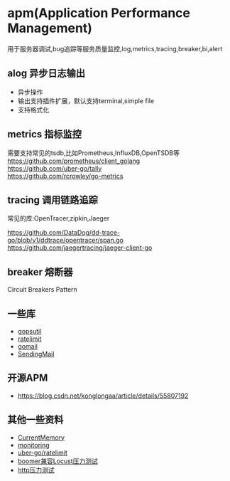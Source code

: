 # apm(Application Performance Management)
用于服务器调试,bug追踪等服务质量监控,log,metrics,tracing,breaker,bi,alert

## alog 异步日志输出
- 异步操作
- 输出支持插件扩展，默认支持terminal,simple file
- 支持格式化

## metrics 指标监控
需要支持常见的tsdb,比如Prometheus,InfluxDB,OpenTSDB等  
https://github.com/prometheus/client_golang  
https://github.com/uber-go/tally  
https://github.com/rcrowley/go-metrics  

## tracing 调用链路追踪
常见的库:OpenTracer,zipkin,Jaeger

https://github.com/DataDog/dd-trace-go/blob/v1/ddtrace/opentracer/span.go    
https://github.com/jaegertracing/jaeger-client-go  

## breaker 熔断器
Circuit Breakers Pattern

## 一些库
- [gopsutil](https://github.com/shirou/gopsutil)
- [ratelimit](https://github.com/uber-go/ratelimit/)
- [gomail](https://github.com/go-gomail/gomail)
- [SendingMail](https://github.com/golang/go/wiki/SendingMail)

## 开源APM
- https://blog.csdn.net/konglongaa/article/details/55807192

## 其他一些资料
- [CurrentMemory](https://golangcode.com/print-the-current-memory-usage/)
- [monitoring](https://scene-si.org/2018/08/06/basic-monitoring-of-go-apps-with-the-runtime-package/)
- [uber-go/ratelimit](https://www.cyhone.com/articles/analysis-of-uber-go-ratelimit/)
- [boomer兼容Locust压力测试](https://github.com/myzhan/boomer)
- [http压力测试](https://github.com/link1st/go-stress-testing)
